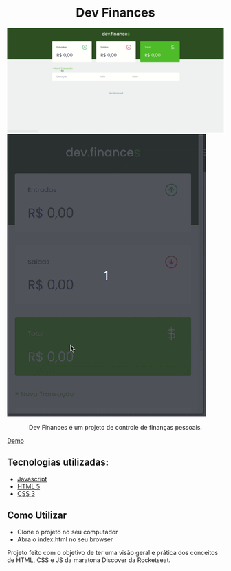 <h1 align="center">Dev Finances</h1>

<img src="./github-img/finance.gif">

<img src="./github-img/finance-mobile.gif">

<p align="center">Dev Finances é um projeto de controle de finanças pessoais.</p>

<a href="https://personfinances.netlify.app/" target="_blank" align="center">Demo</a>

## Tecnologias utilizadas:

- [Javascript](https://developer.mozilla.org/)
- [HTML 5](https://developer.mozilla.org/pt-BR/docs/Web/HTML)
- [CSS 3](https://developer.mozilla.org/pt-BR/docs/Web/CSS)

## Como Utilizar

- Clone o projeto no seu computador
- Abra o index.html no seu browser

<p align="start">Projeto feito com o objetivo de ter uma visão geral e prática dos conceitos de HTML, CSS e JS da maratona Discover da Rocketseat.</p>
